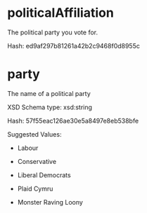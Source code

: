 # politicalAffiliation

 The political party you vote for.

 Hash: ed9af297b81261a42b2c9468f0d8955c

# party

 The name of a political party

 XSD Schema type: xsd:string

 Hash: 57f55eac126ae30e5a8497e8eb538bfe


 Suggested Values:

* Labour

* Conservative

* Liberal Democrats

* Plaid Cymru

* Monster Raving Loony